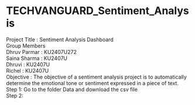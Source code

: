 # TECHVANGUARD_Sentiment_Analysis
Project Title : Sentiment Analysis Dashboard
<br>
Group Members
<br>
Dhruv Parmar : KU2407U272
<br>
Saina Sharma : KU2407U
<br>
Dhruvi       :  KU2407U
<br>
Richel       :  KU2407U
<br>
Objective : The objective of a sentiment analysis project is to automatically determine the emotional tone or sentiment expressed in a piece of text.
<br>
Step 1: Go to the folder Data and download the csv file
<br>
Step 2:

